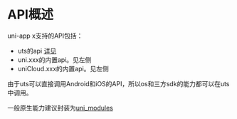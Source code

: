 # API概述

uni-app x支持的API包括：
- uts的api [详见](/uts/buildin-object-api/global.md)
- uni.xxx的内置api。见左侧
- uniCloud.xxx的内置api。见左侧

由于uts可以直接调用Android和iOS的API，所以os和三方sdk的能力都可以在uts中调用。

一般原生能力建议封装为[uni_modules](/plugin/uni_modules.md)